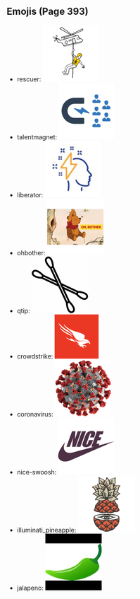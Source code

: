 
## Emojis (Page 393)

* rescuer: ![rescuer](output/rescuer.png)
* talentmagnet: ![talentmagnet](output/talentmagnet.png)
* liberator: ![liberator](output/liberator.png)
* ohbother: ![ohbother](output/ohbother.png)
* qtip: ![qtip](output/qtip.png)
* crowdstrike: ![crowdstrike](output/crowdstrike.png)
* coronavirus: ![coronavirus](output/coronavirus.png)
* nice-swoosh: ![nice-swoosh](output/nice-swoosh.png)
* illuminati_pineapple: ![illuminati_pineapple](output/illuminati_pineapple.png)
* jalapeno: ![jalapeno](output/jalapeno.jpg)
